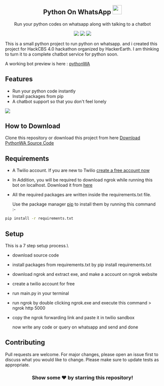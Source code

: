 <h2 align="center">Python On WhatsApp <img src='https://github.com/pyGuru123/Python-on-WhatsApp/blob/main/Assets/whatsapp.png' width=30 height=30></h1>
<p align="center">Run your python codes on whatsapp along with talking to a chatbot</p>
<p align='center'>
  <img src='https://forthebadge.com/images/badges/built-with-love.svg'>
  <img src='https://forthebadge.com/images/badges/made-with-python.svg'>
  <img src='https://forthebadge.com/images/badges/check-it-out.svg'>
</p>

<p>
This is a small python project to run python on whatsapp. and i created this project for HackCBS 4.0 hackathon organized by HackerEarth. I am thinking to turn it to a complete chatbot service for python soon.

A working bot preview is here : [pythonWA](https://www.youtube.com/watch?v=Rlv0gcXmX7g)
 </p>
 
 <h2>Features</h2>
<ul>
    <li>Run your python code instantly</li>
    <li>Install packages from pip</li>
    <li>A chatbot support so that you don't feel lonely</li>
</ul>
     
  <img src='https://github.com/pyGuru123/Python-on-WhatsApp/blob/main/Assets/app.jpg'>

## How to Download

Clone this repository or download this project from here [Download PythonWA Source Code](https://downgit.github.io/#/home?url=https://github.com/pyGuru123/Python-on-WhatsApp)

## Requirements

* A Twilio account. If you are new to Twilio [create a free account now](http://www.twilio.com/referral/7fB3Je)

* In Addition, you will be required to download ngrok while running this bot on localhost. Download it from [here](https://ngrok.com/download)

* All the required packages are written inside the requirements.txt file.

  Use the package manager [pip](https://pip.pypa.io/en/stable/) to install them by running this command :-

```bash
pip install -r requirements.txt
```

## Setup

This is a 7 step setup process.\

* download source code
* install packages from requirements.txt by pip install requirements.txt
* download ngrok and extract exe, and make a account on ngrok website
* create a twilio account for free
* run main.py in your terminal
* run ngrok  by double clicking ngrok.exe and execute this command > ngrok http 5000
* copy the ngrok forwarding link and paste it in twilio sandbox

  now write any code or query on whatsapp and send and done

## Contributing
Pull requests are welcome. For major changes, please open an issue first to discuss what you would like to change. Please make sure to update tests as appropriate.

<div align="center">
  
### Show some ❤️ by starring this repository!
  
</div>
